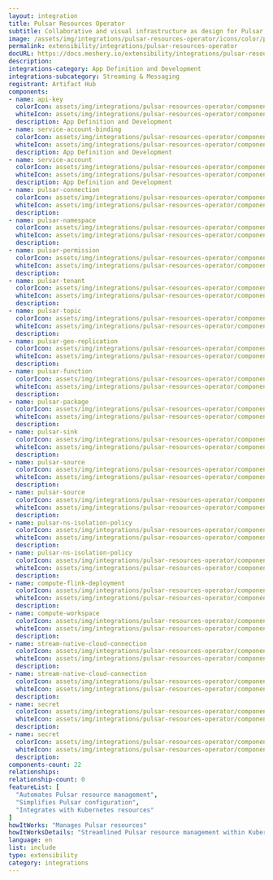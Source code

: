 ```yaml
---
layout: integration
title: Pulsar Resources Operator
subtitle: Collaborative and visual infrastructure as design for Pulsar Resources Operator
image: /assets/img/integrations/pulsar-resources-operator/icons/color/pulsar-resources-operator-color.svg
permalink: extensibility/integrations/pulsar-resources-operator
docURL: https://docs.meshery.io/extensibility/integrations/pulsar-resources-operator
description: 
integrations-category: App Definition and Development
integrations-subcategory: Streaming & Messaging
registrant: Artifact Hub
components: 
- name: api-key
  colorIcon: assets/img/integrations/pulsar-resources-operator/components/api-key/icons/color/api-key-color.svg
  whiteIcon: assets/img/integrations/pulsar-resources-operator/components/api-key/icons/white/api-key-white.svg
  description: App Definition and Development
- name: service-account-binding
  colorIcon: assets/img/integrations/pulsar-resources-operator/components/service-account-binding/icons/color/service-account-binding-color.svg
  whiteIcon: assets/img/integrations/pulsar-resources-operator/components/service-account-binding/icons/white/service-account-binding-white.svg
  description: App Definition and Development
- name: service-account
  colorIcon: assets/img/integrations/pulsar-resources-operator/components/service-account/icons/color/service-account-color.svg
  whiteIcon: assets/img/integrations/pulsar-resources-operator/components/service-account/icons/white/service-account-white.svg
  description: App Definition and Development
- name: pulsar-connection
  colorIcon: assets/img/integrations/pulsar-resources-operator/components/pulsar-connection/icons/color/pulsar-connection-color.svg
  whiteIcon: assets/img/integrations/pulsar-resources-operator/components/pulsar-connection/icons/white/pulsar-connection-white.svg
  description: 
- name: pulsar-namespace
  colorIcon: assets/img/integrations/pulsar-resources-operator/components/pulsar-namespace/icons/color/pulsar-namespace-color.svg
  whiteIcon: assets/img/integrations/pulsar-resources-operator/components/pulsar-namespace/icons/white/pulsar-namespace-white.svg
  description: 
- name: pulsar-permission
  colorIcon: assets/img/integrations/pulsar-resources-operator/components/pulsar-permission/icons/color/pulsar-permission-color.svg
  whiteIcon: assets/img/integrations/pulsar-resources-operator/components/pulsar-permission/icons/white/pulsar-permission-white.svg
  description: 
- name: pulsar-tenant
  colorIcon: assets/img/integrations/pulsar-resources-operator/components/pulsar-tenant/icons/color/pulsar-tenant-color.svg
  whiteIcon: assets/img/integrations/pulsar-resources-operator/components/pulsar-tenant/icons/white/pulsar-tenant-white.svg
  description: 
- name: pulsar-topic
  colorIcon: assets/img/integrations/pulsar-resources-operator/components/pulsar-topic/icons/color/pulsar-topic-color.svg
  whiteIcon: assets/img/integrations/pulsar-resources-operator/components/pulsar-topic/icons/white/pulsar-topic-white.svg
  description: 
- name: pulsar-geo-replication
  colorIcon: assets/img/integrations/pulsar-resources-operator/components/pulsar-geo-replication/icons/color/pulsar-geo-replication-color.svg
  whiteIcon: assets/img/integrations/pulsar-resources-operator/components/pulsar-geo-replication/icons/white/pulsar-geo-replication-white.svg
  description: 
- name: pulsar-function
  colorIcon: assets/img/integrations/pulsar-resources-operator/components/pulsar-function/icons/color/pulsar-function-color.svg
  whiteIcon: assets/img/integrations/pulsar-resources-operator/components/pulsar-function/icons/white/pulsar-function-white.svg
  description: 
- name: pulsar-package
  colorIcon: assets/img/integrations/pulsar-resources-operator/components/pulsar-package/icons/color/pulsar-package-color.svg
  whiteIcon: assets/img/integrations/pulsar-resources-operator/components/pulsar-package/icons/white/pulsar-package-white.svg
  description: 
- name: pulsar-sink
  colorIcon: assets/img/integrations/pulsar-resources-operator/components/pulsar-sink/icons/color/pulsar-sink-color.svg
  whiteIcon: assets/img/integrations/pulsar-resources-operator/components/pulsar-sink/icons/white/pulsar-sink-white.svg
  description: 
- name: pulsar-source
  colorIcon: assets/img/integrations/pulsar-resources-operator/components/pulsar-source/icons/color/pulsar-source-color.svg
  whiteIcon: assets/img/integrations/pulsar-resources-operator/components/pulsar-source/icons/white/pulsar-source-white.svg
  description: 
- name: pulsar-source
  colorIcon: assets/img/integrations/pulsar-resources-operator/components/pulsar-source/icons/color/pulsar-source-color.svg
  whiteIcon: assets/img/integrations/pulsar-resources-operator/components/pulsar-source/icons/white/pulsar-source-white.svg
  description: 
- name: pulsar-ns-isolation-policy
  colorIcon: assets/img/integrations/pulsar-resources-operator/components/pulsar-ns-isolation-policy/icons/color/pulsar-ns-isolation-policy-color.svg
  whiteIcon: assets/img/integrations/pulsar-resources-operator/components/pulsar-ns-isolation-policy/icons/white/pulsar-ns-isolation-policy-white.svg
  description: 
- name: pulsar-ns-isolation-policy
  colorIcon: assets/img/integrations/pulsar-resources-operator/components/pulsar-ns-isolation-policy/icons/color/pulsar-ns-isolation-policy-color.svg
  whiteIcon: assets/img/integrations/pulsar-resources-operator/components/pulsar-ns-isolation-policy/icons/white/pulsar-ns-isolation-policy-white.svg
  description: 
- name: compute-flink-deployment
  colorIcon: assets/img/integrations/pulsar-resources-operator/components/compute-flink-deployment/icons/color/compute-flink-deployment-color.svg
  whiteIcon: assets/img/integrations/pulsar-resources-operator/components/compute-flink-deployment/icons/white/compute-flink-deployment-white.svg
  description: 
- name: compute-workspace
  colorIcon: assets/img/integrations/pulsar-resources-operator/components/compute-workspace/icons/color/compute-workspace-color.svg
  whiteIcon: assets/img/integrations/pulsar-resources-operator/components/compute-workspace/icons/white/compute-workspace-white.svg
  description: 
- name: stream-native-cloud-connection
  colorIcon: assets/img/integrations/pulsar-resources-operator/components/stream-native-cloud-connection/icons/color/stream-native-cloud-connection-color.svg
  whiteIcon: assets/img/integrations/pulsar-resources-operator/components/stream-native-cloud-connection/icons/white/stream-native-cloud-connection-white.svg
  description: 
- name: stream-native-cloud-connection
  colorIcon: assets/img/integrations/pulsar-resources-operator/components/stream-native-cloud-connection/icons/color/stream-native-cloud-connection-color.svg
  whiteIcon: assets/img/integrations/pulsar-resources-operator/components/stream-native-cloud-connection/icons/white/stream-native-cloud-connection-white.svg
  description: 
- name: secret
  colorIcon: assets/img/integrations/pulsar-resources-operator/components/secret/icons/color/secret-color.svg
  whiteIcon: assets/img/integrations/pulsar-resources-operator/components/secret/icons/white/secret-white.svg
  description: 
- name: secret
  colorIcon: assets/img/integrations/pulsar-resources-operator/components/secret/icons/color/secret-color.svg
  whiteIcon: assets/img/integrations/pulsar-resources-operator/components/secret/icons/white/secret-white.svg
  description: 
components-count: 22
relationships: 
relationship-count: 0
featureList: [
  "Automates Pulsar resource management",
  "Simplifies Pulsar configuration",
  "Integrates with Kubernetes resources"
]
howItWorks: "Manages Pulsar resources"
howItWorksDetails: "Streamlined Pulsar resource management within Kubernetes"
language: en
list: include
type: extensibility
category: integrations
---
```

